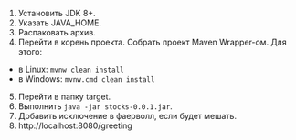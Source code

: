 1) Установить JDK 8+.
2) Указать JAVA_HOME.
3) Распаковать архив.
4) Перейти в корень проекта. Собрать проект Maven Wrapper-ом. Для этого:
- в Linux: `mvnw clean install`
- в Windows: `mvnw.cmd clean install`
5) Перейти в папку target.
6) Выполнить `java -jar stocks-0.0.1.jar`.
7) Добавить исключение в фаерволл, если будет мешать.
8) http://localhost:8080/greeting
